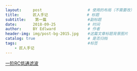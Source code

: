 ```yaml
---
layout:     post                    # 使用的布局（不需要改）
title:      匠人手记                 # 标题 
subtitle:    第一篇                  #副标题
date:       2018-09-25              # 时间
author:     BY Edlward              # 作者
header-img: img/post-bg-2015.jpg    #这篇文章标题背景图片
catalog: true                       # 是否归档
tags:                               #标签
    - 匠人手记
---
```


[一阶RC低通滤波](https://blog.csdn.net/qq_36373500/article/details/78686092)  
